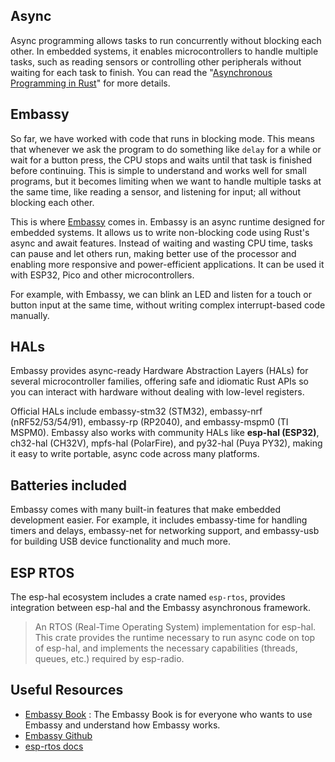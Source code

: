 ## Async

Async programming allows tasks to run concurrently without blocking each other.  In embedded systems, it enables microcontrollers to handle multiple tasks, such as reading sensors or controlling other peripherals without waiting for each task to finish. You can read the "[Asynchronous Programming in Rust](https://rust-lang.github.io/async-book/intro.html)" for more details.

## Embassy

So far, we have worked with code that runs in blocking mode. This means that whenever we ask the program to do something like `delay` for a while or wait for a button press, the CPU stops and waits until that task is finished before continuing. This is simple to understand and works well for small programs, but it becomes limiting when we want to handle multiple tasks at the same time, like reading a sensor, and listening for input; all without blocking each other.

This is where [Embassy](https://github.com/embassy-rs/embassy) comes in. Embassy is an async runtime designed for embedded systems. It allows us to write non-blocking code using Rust's async and await features. Instead of waiting and wasting CPU time, tasks can pause and let others run, making better use of the processor and enabling more responsive and power-efficient applications. It can be used it with ESP32, Pico and other microcontrollers. 

For example, with Embassy, we can blink an LED and listen for a touch or button input at the same time, without writing complex interrupt-based code manually.

## HALs
Embassy provides async-ready Hardware Abstraction Layers (HALs) for several microcontroller families, offering safe and idiomatic Rust APIs so you can interact with hardware without dealing with low-level registers. 

Official HALs include embassy-stm32 (STM32), embassy-nrf (nRF52/53/54/91), embassy-rp (RP2040), and embassy-mspm0 (TI MSPM0). Embassy also works with community HALs like **esp-hal (ESP32)**, ch32-hal (CH32V), mpfs-hal (PolarFire), and py32-hal (Puya PY32), making it easy to write portable, async code across many platforms.


## Batteries included

Embassy comes with many built-in features that make embedded development easier. For example, it includes embassy-time for handling timers and delays, embassy-net for networking support, and embassy-usb for building USB device functionality and much more.


## ESP RTOS

The esp-hal ecosystem includes a crate named `esp-rtos`, provides integration between esp-hal and the Embassy asynchronous framework.

> An RTOS (Real-Time Operating System) implementation for esp-hal. This crate provides the runtime necessary to run async code on top of esp-hal, and implements the necessary capabilities (threads, queues, etc.) required by esp-radio.


## Useful Resources

- [Embassy Book](https://embassy.dev/book/#_introduction) : The Embassy Book is for everyone who wants to use Embassy and understand how Embassy works.
- [Embassy Github](https://github.com/embassy-rs/embassy)
- [esp-rtos docs](https://docs.rs/crate/esp-rtos/latest)
